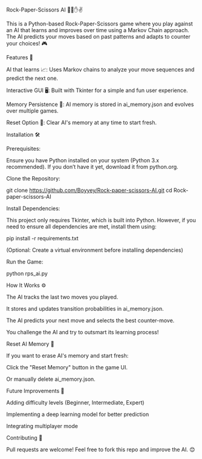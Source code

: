 Rock-Paper-Scissors AI 🤖✊✋✌️

This is a Python-based Rock-Paper-Scissors game where you play against an AI that learns and improves over time using a Markov Chain approach. The AI predicts your moves based on past patterns and adapts to counter your choices! 🎮

Features 🚀

AI that learns 📈: Uses Markov chains to analyze your move sequences and predict the next one.

Interactive GUI 🖥️: Built with Tkinter for a simple and fun user experience.

Memory Persistence 💾: AI memory is stored in ai_memory.json and evolves over multiple games.

Reset Option 🔄: Clear AI's memory at any time to start fresh.

Installation 🛠️

Prerequisites:

Ensure you have Python installed on your system (Python 3.x recommended). If you don’t have it yet, download it from python.org.

Clone the Repository:

git clone https://github.com/Boyyey/Rock-paper-scissors-AI.git
cd Rock-paper-scissors-AI

Install Dependencies:

This project only requires Tkinter, which is built into Python. However, if you need to ensure all dependencies are met, install them using:

pip install -r requirements.txt

(Optional: Create a virtual environment before installing dependencies)

Run the Game:

python rps_ai.py

How It Works ⚙️

The AI tracks the last two moves you played.

It stores and updates transition probabilities in ai_memory.json.

The AI predicts your next move and selects the best counter-move.

You challenge the AI and try to outsmart its learning process!

Reset AI Memory 🧠

If you want to erase AI's memory and start fresh:

Click the "Reset Memory" button in the game UI.

Or manually delete ai_memory.json.

Future Improvements 🌟

Adding difficulty levels (Beginner, Intermediate, Expert)

Implementing a deep learning model for better prediction

Integrating multiplayer mode

Contributing 🤝

Pull requests are welcome! Feel free to fork this repo and improve the AI. 😊
